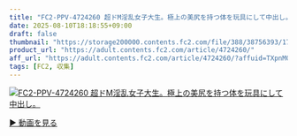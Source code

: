 ```yaml
---
title: "FC2-PPV-4724260 超ドM淫乱女子大生。極上の美尻を持つ体を玩具にして中出し。"
date: 2025-08-10T18:18:55+09:00
draft: false
thumbnail: "https://storage200000.contents.fc2.com/file/388/38756393/1752576071.82.png"
product_url: "https://adult.contents.fc2.com/article/4724260/"
aff_url: "https://adult.contents.fc2.com/article/4724260/?affuid=TXpnM01qYzFNalk9"
tags: [FC2, 収集]
---
```

[![FC2-PPV-4724260 超ドM淫乱女子大生。極上の美尻を持つ体を玩具にして中出し。](https://storage200000.contents.fc2.com/file/388/38756393/1752576071.82.png)](https://adult.contents.fc2.com/article/4724260/?affuid=TXpnM01qYzFNalk9)

[▶︎ 動画を見る](https://adult.contents.fc2.com/article/4724260/?affuid=TXpnM01qYzFNalk9)

